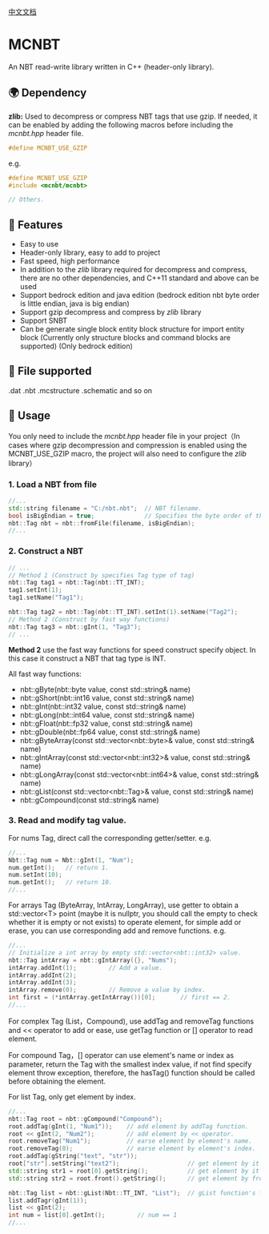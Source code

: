 [中文文档](./README_CN.md)

# MCNBT

An NBT read-write library written in C++ (header-only library).

## :earth_africa: Dependency

**zlib:** Used to decompress or compress NBT tags that use gzip. If needed, it can be enabled by adding the following macros before including the *mcnbt.hpp* header file.

```cpp
#define MCNBT_USE_GZIP
```

e.g.

```cpp
#define MCNBT_USE_GZIP
#include <mcnbt/mcnbt>

// Others.
```

## :rocket: Features 

- Easy to use
- Header-only library, easy to add to project
- Fast speed, high performance 
- In addition to the *zlib* library required for decompress and compress, there are no other dependencies, and C++11 standard and above can be used
- Support bedrock edition and java edition (bedrock edition nbt byte order is little endian, java is big endian)
- Support gzip decompress and compress by *zlib* library
- Support SNBT
- Can be generate single block entity block structure for import entity block (Currently only structure blocks and command blocks are supported) (Only bedrock edition)

## :robot: File supported

.dat
.nbt
.mcstructure
.schematic
and so on

## :triangular_flag_on_post: Usage

You only need to include the *mcnbt.hpp* header file in your project（In cases where gzip decompression and compression is enabled using the MCNBT_USE_GZIP macro, the project will also need to configure the *zlib* library）

### 1. Load a NBT from file

```cpp
//...
std::string filename = "C:/nbt.nbt";  // NBT filename.
bool isBigEndian = true;              // Specifies the byte order of the NBT file to be read (small endian order is used for bedrock edition NBT, large endian order is used for java edition)
nbt::Tag nbt = nbt::fromFile(filename, isBigEndian);
//...
```

### 2. Construct a NBT

```cpp
// ...
// Method 1 (Construct by specifies Tag type of tag)
nbt::Tag tag1 = nbt::Tag(nbt::TT_INT);
tag1.setInt(1);
tag1.setName("Tag1");

nbt::Tag tag2 = nbt::Tag(nbt::TT_INT).setInt(1).setName("Tag2");
// Method 2 (Construct by fast way functions)
nbt::Tag tag3 = nbt::gInt(1, "Tag3");
// ...
```

**Method 2** use the fast way functions for speed construct specify object. In this case it construct a NBT that tag type is INT.

All fast way functions:

- nbt::gByte(nbt::byte value, const std::string& name)
- nbt::gShort(nbt::int16 value, const std::string& name)
- nbt::gInt(nbt::int32 value, const std::string& name)
- nbt::gLong(nbt::int64 value, const std::string& name)
- nbt::gFloat(nbt::fp32 value, const std::string& name)
- nbt::gDouble(nbt::fp64 value, const std::string& name)
- nbt::gByteArray(const std::vector\<nbt::byte\>& value, const std::string& name)
- nbt::gIntArray(const std::vector\<nbt::int32\>& value, const std::string& name)
- nbt::gLongArray(const std::vector\<nbt::int64\>& value, const std::string& name)
- nbt::gList(const std::vector\<nbt::Tag\>& value, const std::string& name)
- nbt::gCompound(const std::string& name)

### 3. Read and modify tag value.

For nums Tag, direct call the corresponding getter/setter.
e.g.

```cpp
//...
Nbt::Tag num = Nbt::gInt(1, "Num");
num.getInt();	// return 1.
num.setInt(10);
num.getInt();	// return 10.
//...
```

For arrays Tag (ByteArray, IntArray, LongArray), use getter to obtain a std::vector\<T\> point (maybe it is nullptr, you should call the empty to check whether it is empty or not exists) to operate element, for simple add or erase, you can use corresponding add and remove functions.
e.g.

```cpp
//...
// Initialize a int array by empty std::vector<nbt::int32> value.
nbt::Tag intArray = nbt::gIntArray({}, "Nums");
intArray.addInt(1);			// Add a value.
intArray.addInt(2);
intArray.addInt(3);
intArray.remove(0);			// Remove a value by index.
int first = (*intArray.getIntArray())[0];		// first == 2.
//...
```

For complex Tag (List，Compound), use addTag and removeTag functions and << operator to add or ease, use getTag function or [] operator to read element.

For compound Tag，[] operator can use element's name or index as parameter, return the Tag with the smallest index value, if not find specify element throw exception, therefore, the hasTag() function should be called before obtaining the element.

For list Tag, only get element by index.

```cpp
//...
nbt::Tag root = nbt::gCompound("Compound");
root.addTag(gInt(1, "Num1"));    // add element by addTag function.
root << gInt(2, "Num2");         // add element by << operator.
root.removeTag("Num1");          // earse element by element's name.
root.removeTag(0);               // earse element by element's index.
root.addTag(gString("text", "str"));
root["str"].setString("text2");                   // get element by it's name.
std::string str1 = root[0].getString();           // get element by it's index str1 == "text2"
std::string str2 = root.front().getString();      // get element by front and back function. str2 == "tex2"

nbt::Tag list = nbt::gList(Nbt::TT_INT, "List");  // gList function's first parameter used for specifies the tag type of element.
list.addTagr(gInt(1));
list << gInt(2);
int num = list[0].getInt();		    // num == 1
//...
```
